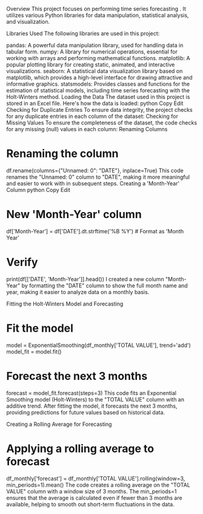 Overview
This project focuses on performing time series forecasting . It utilizes various Python libraries for data manipulation, statistical analysis, and visualization.

Libraries Used
The following libraries are used in this project:

pandas: A powerful data manipulation library, used for handling data in tabular form.
numpy: A library for numerical operations, essential for working with arrays and performing mathematical functions.
matplotlib: A popular plotting library for creating static, animated, and interactive visualizations.
seaborn: A statistical data visualization library based on matplotlib, which provides a high-level interface for drawing attractive and informative graphics.
statsmodels: Provides classes and functions for the estimation of statistical models, including time series forecasting with the Holt-Winters method.
Loading the Data
The dataset used in this project is stored in an Excel file. Here's how the data is loaded:
python
Copy
Edit
Checking for Duplicate Entries
To ensure data integrity, the project checks for any duplicate entries in each column of the dataset:
Checking for Missing Values
To ensure the completeness of the dataset, the code checks for any missing (null) values in each column:
Renaming Columns
# Renaming the column
df.rename(columns={"Unnamed: 0": "DATE"}, inplace=True)
This code renames the "Unnamed: 0" column to "DATE", making it more meaningful and easier to work with in subsequent steps.
Creating a 'Month-Year' Column
python
Copy
Edit
# New 'Month-Year' column
df['Month-Year'] = df['DATE'].dt.strftime('%B %Y')  # Format as 'Month Year'

# Verify
print(df[['DATE', 'Month-Year']].head())
I created a new column "Month-Year" by formatting the "DATE" column to show the full month name and year, making it easier to analyze data on a monthly basis.

Fitting the Holt-Winters Model and Forecasting

# Fit the model
model = ExponentialSmoothing(df_monthly['TOTAL VALUE'], trend='add')
model_fit = model.fit()

# Forecast the next 3 months
forecast = model_fit.forecast(steps=3)
This code fits an Exponential Smoothing model (Holt-Winters) to the "TOTAL VALUE" column with an additive trend. After fitting the model,
it forecasts the next 3 months, providing predictions for future values based on historical data.

Creating a Rolling Average for Forecasting
# Applying a rolling average to forecast
df_monthly['forecast'] = df_monthly['TOTAL VALUE'].rolling(window=3, min_periods=1).mean()
The code creates a rolling average on the "TOTAL VALUE" column with a window size of 3 months. 
The min_periods=1 ensures that the average is calculated even if fewer than 3 months are available, helping to smooth out short-term fluctuations in the data.

